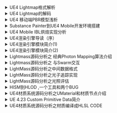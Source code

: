 
<details>
<summary>UE4 Lightmap格式解析</summary>
<pre><code>
https://zhuanlan.zhihu.com/p/68754084
</code></pre>
</details>

<details>
<summary>UE4 Lightmap的解码</summary>
<pre><code>
https://zhuanlan.zhihu.com/p/69284248
</code></pre>
</details>

<details>
<summary>UE4 移动端PBR模型浅析</summary>
<pre><code>
https://zhuanlan.zhihu.com/p/70286099
</code></pre>
</details>

<details>
<summary>Substance Painter到UE4 Mobile开发环境搭建</summary>
<pre><code>
https://zhuanlan.zhihu.com/p/71149292
</code></pre>
</details>

<details>
<summary>UE4 Mobile IBL烘焙实现分析</summary>
<pre><code>
https://zhuanlan.zhihu.com/p/71513708
</code></pre>
</details>

<details>
<summary>UE4渲染引擎导读（序）</summary>
<pre><code>
https://zhuanlan.zhihu.com/p/72086470
</code></pre>
</details>

<details>
<summary>UE4渲染引擎模块简介(1)</summary>
<pre><code>
https://zhuanlan.zhihu.com/p/72509370
</code></pre>
</details>

<details>
<summary>UE4渲染引擎模块简介(2)</summary>
<pre><code>
https://zhuanlan.zhihu.com/p/72768828
</code></pre>
</details>

<details>
<summary>Lightmass源码分析之 经典Photon Mapping算法介绍</summary>
<pre><code>
https://zhuanlan.zhihu.com/p/73749698
</code></pre>
</details>

<details>
<summary>Lightmass源码分析之 与Swarm交互</summary>
<pre><code>
https://zhuanlan.zhihu.com/p/74401275
</code></pre>
</details>

<details>
<summary>LightMass源码分析之中间数据格式</summary>
<pre><code>
https://zhuanlan.zhihu.com/p/74480132
</code></pre>
</details>

<details>
<summary>LightMass源码分析之光子追踪实现</summary>
<pre><code>
https://zhuanlan.zhihu.com/p/75578613
</code></pre>
</details>

<details>
<summary>LightMass源码分析之光照评估</summary>
<pre><code>
https://zhuanlan.zhihu.com/p/77461850
</code></pre>
</details>

<details>
<summary>HISM到HLOD ,一个工具和两个BUG</summary>
<pre><code>
https://zhuanlan.zhihu.com/p/78664566
</code></pre>
</details>

<details>
<summary>UE4材质系统源码分析之UMaterial和材质节点介绍</summary>
<pre><code>
https://zhuanlan.zhihu.com/p/79640619
</code></pre>
</details>

<details>
<summary>UE 4.23 Custom Primitive Data简介</summary>
<pre><code>
https://zhuanlan.zhihu.com/p/83529624
</code></pre>
</details>

<details>
<summary>UE4材质系统源码分析之材质编译成HLSL CODE</summary>
<pre><code>
https://zhuanlan.zhihu.com/p/85340922
</code></pre>
</details>
